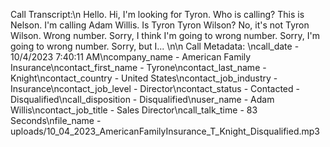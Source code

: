 Call Transcript:\n Hello. Hi, I'm looking for Tyron. Who is calling? This is Nelson. I'm calling Adam Willis. Is Tyron Tyron Wilson? No, it's not Tyron Wilson. Wrong number. Sorry, I think I'm going to wrong number. Sorry, I'm going to wrong number. Sorry, but I... \n\n Call Metadata: \ncall_date - 10/4/2023 7:40:11 AM\ncompany_name - American Family Insurance\ncontact_first_name - Tyrone\ncontact_last_name - Knight\ncontact_country - United States\ncontact_job_industry - Insurance\ncontact_job_level - Director\ncontact_status - Contacted - Disqualified\ncall_disposition - Disqualified\nuser_name - Adam Willis\ncontact_job_title - Sales Director\ncall_talk_time - 83 Seconds\nfile_name - uploads/10_04_2023_AmericanFamilyInsurance_T_Knight_Disqualified.mp3

